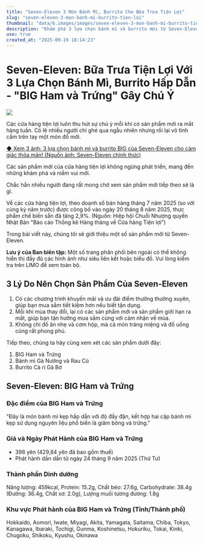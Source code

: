 ```yaml
---
title: "Seven-Eleven 3 Món Bánh Mì, Burrito Cho Bữa Trưa Tiện Lợi"
slug: "seven-eleven-3-mon-banh-mi-burrito-tien-loi"
thumbnail: "data/6.images/images/seven-eleven-3-mon-banh-mi-burrito-tien-loi.webp"
description: "Khám phá 3 lựa chọn bánh mì và burrito mới từ Seven-Eleven Nhật Bản, bao gồm món bánh mì kẹp giăm bông và trứng lớn 'BIG Ham và Trứng', bánh mì gà nướng và burrito cà ri gà bơ."
use: true
created_at: "2025-09-19 18:14:23"
---
```


# Seven-Eleven: Bữa Trưa Tiện Lợi Với 3 Lựa Chọn Bánh Mì, Burrito Hấp Dẫn - "BIG Ham và Trứng" Gây Chú Ý

![](/images/20250919-00096350-toushin-000-1-view.webp)

Các cửa hàng tiện lợi luôn thu hút sự chú ý mỗi khi có sản phẩm mới ra mắt hàng tuần. Có lẽ nhiều người chỉ ghé qua ngẫu nhiên nhưng rồi lại vô tình cầm trên tay một món đồ mới.

[◆ Xem 3 ảnh: 3 lựa chọn bánh mì và burrito BIG của Seven-Eleven cho cảm giác thỏa mãn! (Nguồn ảnh: Seven-Eleven chính thức)](https://limo.media/articles/photo/96350)

Các sản phẩm mới của cửa hàng tiện lợi không ngừng phát triển, mang đến những khám phá và niềm vui mới.

Chắc hẳn nhiều người đang rất mong chờ xem sản phẩm mới tiếp theo sẽ là gì.

Về các cửa hàng tiện lợi, theo doanh số bán hàng tháng 7 năm 2025 (so với cùng kỳ năm trước) được công bố vào ngày 20 tháng 8 năm 2025, thực phẩm chế biến sẵn đã tăng 2,9%. (Nguồn: Hiệp hội Chuỗi Nhượng quyền Nhật Bản "Báo cáo Thống kê Hàng tháng về Cửa hàng Tiện lợi")

Trong bài viết này, chúng tôi sẽ giới thiệu một số sản phẩm mới từ Seven-Eleven.

**Lưu ý của Ban biên tập:** Một số trang phân phối bên ngoài có thể không hiển thị đầy đủ các hình ảnh như siêu liên kết hoặc biểu đồ. Vui lòng kiểm tra trên LIMO để xem toàn bộ.

## 3 Lý Do Nên Chọn Sản Phẩm Của Seven-Eleven

1.  Có các chương trình khuyến mãi và ưu đãi điểm thưởng thường xuyên, giúp bạn mua sắm tiết kiệm hơn nếu biết tận dụng.
2.  Mỗi khi mùa thay đổi, lại có các sản phẩm mới và sản phẩm giới hạn ra mắt, giúp bạn tận hưởng mua sắm cùng với cảm nhận về mùa.
3.  Không chỉ đồ ăn nhẹ và cơm hộp, mà cả món tráng miệng và đồ uống cũng rất phong phú.

Tiếp theo, chúng ta hãy cùng xem xét các sản phẩm dưới đây:

1.  BIG Ham và Trứng
2.  Bánh mì Gà Nướng và Rau Củ
3.  Burrito Cà ri Gà Bơ

## Seven-Eleven: BIG Ham và Trứng

### Đặc điểm của BIG Ham và Trứng

"Đây là món bánh mì kẹp hấp dẫn với độ đầy đặn, kết hợp hai cặp bánh mì kẹp sử dụng nguyên liệu phổ biến là giăm bông và trứng."

### Giá và Ngày Phát Hành của BIG Ham và Trứng

*   398 yên (429,84 yên đã bao gồm thuế)
*   Phát hành dần dần từ ngày 24 tháng 9 năm 2025 (Thứ Tư)

### Thành phần Dinh dưỡng

Năng lượng: 459kcal, Protein: 15.2g, Chất béo: 27.6g, Carbohydrate: 38.4g (Đường: 36.4g, Chất xơ: 2.0g), Lượng muối tương đương: 1.8g

### Khu vực Phát hành của BIG Ham và Trứng (Tỉnh/Thành phố)

Hokkaido, Aomori, Iwate, Miyagi, Akita, Yamagata, Saitama, Chiba, Tokyo, Kanagawa, Ibaraki, Tochigi, Gunma, Koshinetsu, Hokuriku, Tokai, Kinki, Chugoku, Shikoku, Kyushu, Okinawa